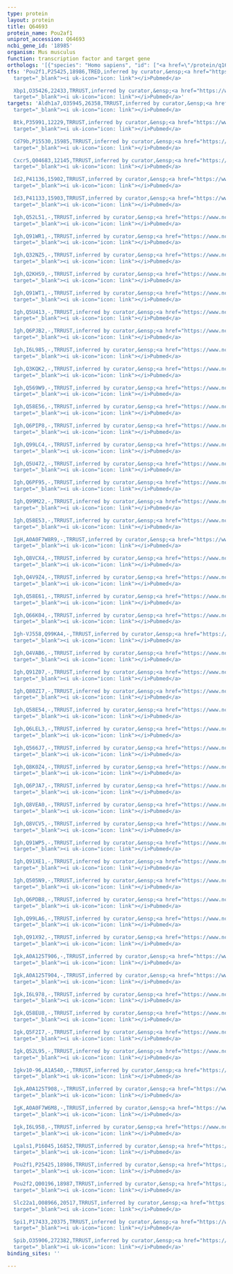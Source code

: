 ```yaml
---
type: protein
layout: protein
title: Q64693
protein_name: Pou2af1
uniprot_accession: Q64693
ncbi_gene_id: '18985'
organism: Mus musculus
function: transcription factor and target gene
orthologs: '[{"species": "Homo sapiens", "id": ["<a href=\"/protein/q16633\">Q16633</a>"]}, {"species": "Rattus norvegicus", "id": ["D4A397"]}]'
tfs: 'Pou2f1,P25425,18986,TRED,inferred by curator,&ensp;<a href="https://www.ncbi.nlm.nih.gov/pubmed/?term=17202159%5Buid%5D"
  target="_blank"><i uk-icon="icon: link"></i>Pubmed</a>

  Xbp1,O35426,22433,TRRUST,inferred by curator,&ensp;<a href="https://www.ncbi.nlm.nih.gov/pubmed/?term=17709512%5Buid%5D+OR+29087512%5Buid%5D"
  target="_blank"><i uk-icon="icon: link"></i>Pubmed</a>'
targets: 'Aldh1a7,O35945,26358,TRRUST,inferred by curator,&ensp;<a href="https://www.ncbi.nlm.nih.gov/pubmed/?term=12947107%5Buid%5D+OR+29087512%5Buid%5D"
  target="_blank"><i uk-icon="icon: link"></i>Pubmed</a>

  Btk,P35991,12229,TRRUST,inferred by curator,&ensp;<a href="https://www.ncbi.nlm.nih.gov/pubmed/?term=16582106%5Buid%5D+OR+29087512%5Buid%5D"
  target="_blank"><i uk-icon="icon: link"></i>Pubmed</a>

  Cd79b,P15530,15985,TRRUST,inferred by curator,&ensp;<a href="https://www.ncbi.nlm.nih.gov/pubmed/?term=11907094%5Buid%5D+OR+29087512%5Buid%5D"
  target="_blank"><i uk-icon="icon: link"></i>Pubmed</a>

  Cxcr5,Q04683,12145,TRRUST,inferred by curator,&ensp;<a href="https://www.ncbi.nlm.nih.gov/pubmed/?term=9786883%5Buid%5D+OR+29087512%5Buid%5D"
  target="_blank"><i uk-icon="icon: link"></i>Pubmed</a>

  Id2,P41136,15902,TRRUST,inferred by curator,&ensp;<a href="https://www.ncbi.nlm.nih.gov/pubmed/?term=19104664%5Buid%5D+OR+29087512%5Buid%5D"
  target="_blank"><i uk-icon="icon: link"></i>Pubmed</a>

  Id3,P41133,15903,TRRUST,inferred by curator,&ensp;<a href="https://www.ncbi.nlm.nih.gov/pubmed/?term=19104664%5Buid%5D+OR+29087512%5Buid%5D"
  target="_blank"><i uk-icon="icon: link"></i>Pubmed</a>

  Igh,Q52L51,-,TRRUST,inferred by curator,&ensp;<a href="https://www.ncbi.nlm.nih.gov/pubmed/?term=21549311%5Buid%5D+OR+29087512%5Buid%5D"
  target="_blank"><i uk-icon="icon: link"></i>Pubmed</a>

  Igh,Q91WR1,-,TRRUST,inferred by curator,&ensp;<a href="https://www.ncbi.nlm.nih.gov/pubmed/?term=21549311%5Buid%5D+OR+29087512%5Buid%5D"
  target="_blank"><i uk-icon="icon: link"></i>Pubmed</a>

  Igh,Q32NZ5,-,TRRUST,inferred by curator,&ensp;<a href="https://www.ncbi.nlm.nih.gov/pubmed/?term=21549311%5Buid%5D+OR+29087512%5Buid%5D"
  target="_blank"><i uk-icon="icon: link"></i>Pubmed</a>

  Igh,Q2KHS9,-,TRRUST,inferred by curator,&ensp;<a href="https://www.ncbi.nlm.nih.gov/pubmed/?term=21549311%5Buid%5D+OR+29087512%5Buid%5D"
  target="_blank"><i uk-icon="icon: link"></i>Pubmed</a>

  Igh,Q91WT1,-,TRRUST,inferred by curator,&ensp;<a href="https://www.ncbi.nlm.nih.gov/pubmed/?term=21549311%5Buid%5D+OR+29087512%5Buid%5D"
  target="_blank"><i uk-icon="icon: link"></i>Pubmed</a>

  Igh,Q5U413,-,TRRUST,inferred by curator,&ensp;<a href="https://www.ncbi.nlm.nih.gov/pubmed/?term=21549311%5Buid%5D+OR+29087512%5Buid%5D"
  target="_blank"><i uk-icon="icon: link"></i>Pubmed</a>

  Igh,Q6PJB2,-,TRRUST,inferred by curator,&ensp;<a href="https://www.ncbi.nlm.nih.gov/pubmed/?term=21549311%5Buid%5D+OR+29087512%5Buid%5D"
  target="_blank"><i uk-icon="icon: link"></i>Pubmed</a>

  Igh,I6L985,-,TRRUST,inferred by curator,&ensp;<a href="https://www.ncbi.nlm.nih.gov/pubmed/?term=21549311%5Buid%5D+OR+29087512%5Buid%5D"
  target="_blank"><i uk-icon="icon: link"></i>Pubmed</a>

  Igh,Q3KQK2,-,TRRUST,inferred by curator,&ensp;<a href="https://www.ncbi.nlm.nih.gov/pubmed/?term=21549311%5Buid%5D+OR+29087512%5Buid%5D"
  target="_blank"><i uk-icon="icon: link"></i>Pubmed</a>

  Igh,Q569W9,-,TRRUST,inferred by curator,&ensp;<a href="https://www.ncbi.nlm.nih.gov/pubmed/?term=21549311%5Buid%5D+OR+29087512%5Buid%5D"
  target="_blank"><i uk-icon="icon: link"></i>Pubmed</a>

  Igh,Q58E56,-,TRRUST,inferred by curator,&ensp;<a href="https://www.ncbi.nlm.nih.gov/pubmed/?term=21549311%5Buid%5D+OR+29087512%5Buid%5D"
  target="_blank"><i uk-icon="icon: link"></i>Pubmed</a>

  Igh,Q6PIP8,-,TRRUST,inferred by curator,&ensp;<a href="https://www.ncbi.nlm.nih.gov/pubmed/?term=21549311%5Buid%5D+OR+29087512%5Buid%5D"
  target="_blank"><i uk-icon="icon: link"></i>Pubmed</a>

  Igh,Q99LC4,-,TRRUST,inferred by curator,&ensp;<a href="https://www.ncbi.nlm.nih.gov/pubmed/?term=21549311%5Buid%5D+OR+29087512%5Buid%5D"
  target="_blank"><i uk-icon="icon: link"></i>Pubmed</a>

  Igh,Q5U472,-,TRRUST,inferred by curator,&ensp;<a href="https://www.ncbi.nlm.nih.gov/pubmed/?term=21549311%5Buid%5D+OR+29087512%5Buid%5D"
  target="_blank"><i uk-icon="icon: link"></i>Pubmed</a>

  Igh,Q6PF95,-,TRRUST,inferred by curator,&ensp;<a href="https://www.ncbi.nlm.nih.gov/pubmed/?term=21549311%5Buid%5D+OR+29087512%5Buid%5D"
  target="_blank"><i uk-icon="icon: link"></i>Pubmed</a>

  Igh,Q99M22,-,TRRUST,inferred by curator,&ensp;<a href="https://www.ncbi.nlm.nih.gov/pubmed/?term=21549311%5Buid%5D+OR+29087512%5Buid%5D"
  target="_blank"><i uk-icon="icon: link"></i>Pubmed</a>

  Igh,Q58E53,-,TRRUST,inferred by curator,&ensp;<a href="https://www.ncbi.nlm.nih.gov/pubmed/?term=21549311%5Buid%5D+OR+29087512%5Buid%5D"
  target="_blank"><i uk-icon="icon: link"></i>Pubmed</a>

  IgH,A0A0F7W8R9,-,TRRUST,inferred by curator,&ensp;<a href="https://www.ncbi.nlm.nih.gov/pubmed/?term=21549311%5Buid%5D+OR+29087512%5Buid%5D"
  target="_blank"><i uk-icon="icon: link"></i>Pubmed</a>

  Igh,Q8VCX4,-,TRRUST,inferred by curator,&ensp;<a href="https://www.ncbi.nlm.nih.gov/pubmed/?term=21549311%5Buid%5D+OR+29087512%5Buid%5D"
  target="_blank"><i uk-icon="icon: link"></i>Pubmed</a>

  Igh,Q4V9Z4,-,TRRUST,inferred by curator,&ensp;<a href="https://www.ncbi.nlm.nih.gov/pubmed/?term=21549311%5Buid%5D+OR+29087512%5Buid%5D"
  target="_blank"><i uk-icon="icon: link"></i>Pubmed</a>

  Igh,Q58E61,-,TRRUST,inferred by curator,&ensp;<a href="https://www.ncbi.nlm.nih.gov/pubmed/?term=21549311%5Buid%5D+OR+29087512%5Buid%5D"
  target="_blank"><i uk-icon="icon: link"></i>Pubmed</a>

  Igh,Q66K04,-,TRRUST,inferred by curator,&ensp;<a href="https://www.ncbi.nlm.nih.gov/pubmed/?term=21549311%5Buid%5D+OR+29087512%5Buid%5D"
  target="_blank"><i uk-icon="icon: link"></i>Pubmed</a>

  Igh-VJ558,Q99KA4,-,TRRUST,inferred by curator,&ensp;<a href="https://www.ncbi.nlm.nih.gov/pubmed/?term=21549311%5Buid%5D+OR+29087512%5Buid%5D"
  target="_blank"><i uk-icon="icon: link"></i>Pubmed</a>

  Igh,Q4VAB6,-,TRRUST,inferred by curator,&ensp;<a href="https://www.ncbi.nlm.nih.gov/pubmed/?term=21549311%5Buid%5D+OR+29087512%5Buid%5D"
  target="_blank"><i uk-icon="icon: link"></i>Pubmed</a>

  Igh,Q91Z07,-,TRRUST,inferred by curator,&ensp;<a href="https://www.ncbi.nlm.nih.gov/pubmed/?term=21549311%5Buid%5D+OR+29087512%5Buid%5D"
  target="_blank"><i uk-icon="icon: link"></i>Pubmed</a>

  Igh,Q80ZI7,-,TRRUST,inferred by curator,&ensp;<a href="https://www.ncbi.nlm.nih.gov/pubmed/?term=21549311%5Buid%5D+OR+29087512%5Buid%5D"
  target="_blank"><i uk-icon="icon: link"></i>Pubmed</a>

  Igh,Q58E54,-,TRRUST,inferred by curator,&ensp;<a href="https://www.ncbi.nlm.nih.gov/pubmed/?term=21549311%5Buid%5D+OR+29087512%5Buid%5D"
  target="_blank"><i uk-icon="icon: link"></i>Pubmed</a>

  Igh,Q6LEL3,-,TRRUST,inferred by curator,&ensp;<a href="https://www.ncbi.nlm.nih.gov/pubmed/?term=21549311%5Buid%5D+OR+29087512%5Buid%5D"
  target="_blank"><i uk-icon="icon: link"></i>Pubmed</a>

  Igh,Q566J7,-,TRRUST,inferred by curator,&ensp;<a href="https://www.ncbi.nlm.nih.gov/pubmed/?term=21549311%5Buid%5D+OR+29087512%5Buid%5D"
  target="_blank"><i uk-icon="icon: link"></i>Pubmed</a>

  Igh,Q8K0Z4,-,TRRUST,inferred by curator,&ensp;<a href="https://www.ncbi.nlm.nih.gov/pubmed/?term=21549311%5Buid%5D+OR+29087512%5Buid%5D"
  target="_blank"><i uk-icon="icon: link"></i>Pubmed</a>

  Igh,Q6PJA7,-,TRRUST,inferred by curator,&ensp;<a href="https://www.ncbi.nlm.nih.gov/pubmed/?term=21549311%5Buid%5D+OR+29087512%5Buid%5D"
  target="_blank"><i uk-icon="icon: link"></i>Pubmed</a>

  Igh,Q8VEA0,-,TRRUST,inferred by curator,&ensp;<a href="https://www.ncbi.nlm.nih.gov/pubmed/?term=21549311%5Buid%5D+OR+29087512%5Buid%5D"
  target="_blank"><i uk-icon="icon: link"></i>Pubmed</a>

  Igh,Q8VCV5,-,TRRUST,inferred by curator,&ensp;<a href="https://www.ncbi.nlm.nih.gov/pubmed/?term=21549311%5Buid%5D+OR+29087512%5Buid%5D"
  target="_blank"><i uk-icon="icon: link"></i>Pubmed</a>

  Igh,Q91WP5,-,TRRUST,inferred by curator,&ensp;<a href="https://www.ncbi.nlm.nih.gov/pubmed/?term=21549311%5Buid%5D+OR+29087512%5Buid%5D"
  target="_blank"><i uk-icon="icon: link"></i>Pubmed</a>

  Igh,Q91XE1,-,TRRUST,inferred by curator,&ensp;<a href="https://www.ncbi.nlm.nih.gov/pubmed/?term=21549311%5Buid%5D+OR+29087512%5Buid%5D"
  target="_blank"><i uk-icon="icon: link"></i>Pubmed</a>

  Igh,Q505N9,-,TRRUST,inferred by curator,&ensp;<a href="https://www.ncbi.nlm.nih.gov/pubmed/?term=21549311%5Buid%5D+OR+29087512%5Buid%5D"
  target="_blank"><i uk-icon="icon: link"></i>Pubmed</a>

  Igh,Q6PDB8,-,TRRUST,inferred by curator,&ensp;<a href="https://www.ncbi.nlm.nih.gov/pubmed/?term=21549311%5Buid%5D+OR+29087512%5Buid%5D"
  target="_blank"><i uk-icon="icon: link"></i>Pubmed</a>

  Igh,Q99LA6,-,TRRUST,inferred by curator,&ensp;<a href="https://www.ncbi.nlm.nih.gov/pubmed/?term=21549311%5Buid%5D+OR+29087512%5Buid%5D"
  target="_blank"><i uk-icon="icon: link"></i>Pubmed</a>

  Igh,Q91X92,-,TRRUST,inferred by curator,&ensp;<a href="https://www.ncbi.nlm.nih.gov/pubmed/?term=21549311%5Buid%5D+OR+29087512%5Buid%5D"
  target="_blank"><i uk-icon="icon: link"></i>Pubmed</a>

  Igk,A0A125T906,-,TRRUST,inferred by curator,&ensp;<a href="https://www.ncbi.nlm.nih.gov/pubmed/?term=12230975%5Buid%5D+OR+29087512%5Buid%5D"
  target="_blank"><i uk-icon="icon: link"></i>Pubmed</a>

  Igk,A0A125T904,-,TRRUST,inferred by curator,&ensp;<a href="https://www.ncbi.nlm.nih.gov/pubmed/?term=12230975%5Buid%5D+OR+29087512%5Buid%5D"
  target="_blank"><i uk-icon="icon: link"></i>Pubmed</a>

  Igk,I6L978,-,TRRUST,inferred by curator,&ensp;<a href="https://www.ncbi.nlm.nih.gov/pubmed/?term=12230975%5Buid%5D+OR+29087512%5Buid%5D"
  target="_blank"><i uk-icon="icon: link"></i>Pubmed</a>

  Igk,Q58EU8,-,TRRUST,inferred by curator,&ensp;<a href="https://www.ncbi.nlm.nih.gov/pubmed/?term=12230975%5Buid%5D+OR+29087512%5Buid%5D"
  target="_blank"><i uk-icon="icon: link"></i>Pubmed</a>

  Igk,Q5F2I7,-,TRRUST,inferred by curator,&ensp;<a href="https://www.ncbi.nlm.nih.gov/pubmed/?term=12230975%5Buid%5D+OR+29087512%5Buid%5D"
  target="_blank"><i uk-icon="icon: link"></i>Pubmed</a>

  Igk,Q52L95,-,TRRUST,inferred by curator,&ensp;<a href="https://www.ncbi.nlm.nih.gov/pubmed/?term=12230975%5Buid%5D+OR+29087512%5Buid%5D"
  target="_blank"><i uk-icon="icon: link"></i>Pubmed</a>

  Igkv10-96,A1A540,-,TRRUST,inferred by curator,&ensp;<a href="https://www.ncbi.nlm.nih.gov/pubmed/?term=12230975%5Buid%5D+OR+29087512%5Buid%5D"
  target="_blank"><i uk-icon="icon: link"></i>Pubmed</a>

  Igk,A0A125T908,-,TRRUST,inferred by curator,&ensp;<a href="https://www.ncbi.nlm.nih.gov/pubmed/?term=12230975%5Buid%5D+OR+29087512%5Buid%5D"
  target="_blank"><i uk-icon="icon: link"></i>Pubmed</a>

  IgK,A0A0F7W6M8,-,TRRUST,inferred by curator,&ensp;<a href="https://www.ncbi.nlm.nih.gov/pubmed/?term=12230975%5Buid%5D+OR+29087512%5Buid%5D"
  target="_blank"><i uk-icon="icon: link"></i>Pubmed</a>

  Igk,I6L958,-,TRRUST,inferred by curator,&ensp;<a href="https://www.ncbi.nlm.nih.gov/pubmed/?term=12230975%5Buid%5D+OR+29087512%5Buid%5D"
  target="_blank"><i uk-icon="icon: link"></i>Pubmed</a>

  Lgals1,P16045,16852,TRRUST,inferred by curator,&ensp;<a href="https://www.ncbi.nlm.nih.gov/pubmed/?term=16565088%5Buid%5D+OR+29087512%5Buid%5D"
  target="_blank"><i uk-icon="icon: link"></i>Pubmed</a>

  Pou2f1,P25425,18986,TRRUST,inferred by curator,&ensp;<a href="https://www.ncbi.nlm.nih.gov/pubmed/?term=19104664%5Buid%5D+OR+29087512%5Buid%5D"
  target="_blank"><i uk-icon="icon: link"></i>Pubmed</a>

  Pou2f2,Q00196,18987,TRRUST,inferred by curator,&ensp;<a href="https://www.ncbi.nlm.nih.gov/pubmed/?term=19104664%5Buid%5D+OR+29087512%5Buid%5D"
  target="_blank"><i uk-icon="icon: link"></i>Pubmed</a>

  Slc22a1,O08966,20517,TRRUST,inferred by curator,&ensp;<a href="https://www.ncbi.nlm.nih.gov/pubmed/?term=11238890%5Buid%5D+OR+29087512%5Buid%5D"
  target="_blank"><i uk-icon="icon: link"></i>Pubmed</a>

  Spi1,P17433,20375,TRRUST,inferred by curator,&ensp;<a href="https://www.ncbi.nlm.nih.gov/pubmed/?term=8663022%5Buid%5D+OR+29087512%5Buid%5D"
  target="_blank"><i uk-icon="icon: link"></i>Pubmed</a>

  Spib,O35906,272382,TRRUST,inferred by curator,&ensp;<a href="https://www.ncbi.nlm.nih.gov/pubmed/?term=16861304%5Buid%5D+OR+29087512%5Buid%5D"
  target="_blank"><i uk-icon="icon: link"></i>Pubmed</a>'
binding_sites: ''

---
```

